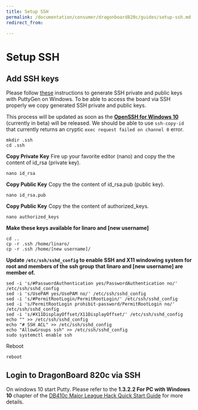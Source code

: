 ```yaml
---
title: Setup SSH
permalink: /documentation/consumer/dragonboard820c/guides/setup-ssh.md.html
redirect_from:

---
```

# Setup SSH

## Add SSH keys
Please follow [these](https://www.ssh.com/ssh/putty/windows/puttygen) instructions to generate SSH private and public keys with PuttyGen on Windows.
To be able to access the board via SSH properly we copy generated SSH private and public keys.

This process will be updated as soon as the **[OpenSSH for Windows 10](https://blogs.msdn.microsoft.com/powershell/2017/12/15/using-the-openssh-beta-in-windows-10-fall-creators-update-and-windows-server-1709/)** (currently in beta) will be released. We should be able to use ```ssh-copy-id``` that currently returns an cryptic ```exec request failed on channel 0``` error.

```shell
mkdir .ssh
cd .ssh
```

**Copy Private Key**
Fire up your favorite editor (nano) and copy the the content of id_rsa (private key).
 
```shell
nano id_rsa
```

**Copy Public Key**
Copy the the content of id_rsa.pub (public key).

```shell
nano id_rsa.pub
```

**Copy Public Key**
Copy the the content of authorized_keys.

```shell
nano authorized_keys
```

**Make these keys available for linaro and [new username]**

```shell
cd ..
cp -r .ssh /home/linaro/
cp -r .ssh /home/[new username]/
```

**Update ```/etc/ssh/sshd_config``` to enable SSH and X11 windowing system for root and members of the ssh group that linaro and [new username] are member of.** 

```shell
sed -i 's/#PasswordAuthentication yes/PasswordAuthentication no/' /etc/ssh/sshd_config
sed -i 's/UsePAM yes/UsePAM no/' /etc/ssh/sshd_config
sed -i 's/#PermitRootLogin/PermitRootLogin/' /etc/ssh/sshd_config
sed -i 's/PermitRootLogin prohibit-password/PermitRootLogin no/' /etc/ssh/sshd_config
sed -i 's/#X11DisplayOffset/X11DisplayOffset/' /etc/ssh/sshd_config
echo "" >> /etc/ssh/sshd_config
echo "# SSH ACL" >> /etc/ssh/sshd_config
echo "AllowGroups ssh" >> /etc/ssh/sshd_config
sudo systemctl enable ssh
```

Reboot

```shell
reboot
```

## Login to DragonBoard 820c via SSH
On windows 10 start Putty. Please refer to the **1.3.2.2 For PC with Windows 10** chapter of the [DB410c Major League Hack Quick Start Guide](https://developer.qualcomm.com/download/db410c/mlh-quick-start-guide.pdf) for more details.
